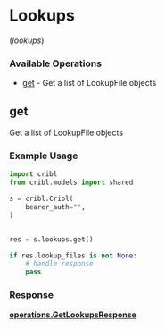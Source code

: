 # Lookups
(*lookups*)

### Available Operations

* [get](#get) - Get a list of LookupFile objects

## get

Get a list of LookupFile objects

### Example Usage

```python
import cribl
from cribl.models import shared

s = cribl.Cribl(
    bearer_auth="",
)


res = s.lookups.get()

if res.lookup_files is not None:
    # handle response
    pass
```


### Response

**[operations.GetLookupsResponse](../../models/operations/getlookupsresponse.md)**

